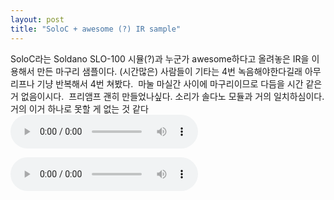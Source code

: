 ```yaml
---
layout: post
title: "SoloC + awesome (?) IR sample"
---
```


SoloC라는 Soldano SLO-100 시뮬(?)과 누군가 awesome하다고 올려놓은 IR을 이용해서 만든 마구리 샘플이다.
(시간많은) 사람들이 기타는 4번 녹음해야한다길래 아무 리프나 기냥 반복해서 4번 쳐봤다. 
마눌 마실간 사이에 마구리이므로 다듬을 시간 같은 거 없음이시다. 
프리앰프 괜히 만들었나싶다. 소리가 솔다노 모듈과 거의 일치하심이다.
거의 이거 하나로 못할 게 없는 것 같다
<audio src="/assets/images/ebc6f3891841795aa1baea6535d4f52f.mp3" controls preload></audio>


<audio src="/assets/images/94e7a732470e062232469c6765e64f55.mp3" controls preload></audio>




